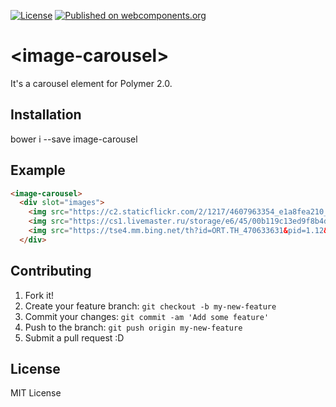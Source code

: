 
[![License](http://img.shields.io/badge/license-MIT-green.svg?style=flat)](https://github.com/a1626/image-carousel/blob/master/LICENSE)
[![Published on webcomponents.org](https://img.shields.io/badge/webcomponents.org-published-blue.svg)](https://www.webcomponents.org/element/a1626/image-carousel)



# \<image-carousel\>

It's a carousel element for Polymer 2.0.

## Installation

  bower i --save image-carousel


## Example

<!--
```
<custom-element-demo>
  <template>
    <script src="../webcomponentsjs/webcomponents-lite.js"></script>
    <link rel="import" href="image-carousel.html">
    <next-code-block></next-code-block>
  </template>
</custom-element-demo>
```
-->
```html
<image-carousel>
  <div slot="images">
    <img src="https://c2.staticflickr.com/2/1217/4607963354_e1a8fea210_z.jpg" width="100px" height="350px">
    <img src="https://cs1.livemaster.ru/storage/e6/45/00b119c13ed9f8b4dc6363a60d--materialy-dlya-tvorchestva-nabor-dlya-vyshivki-biserom-belyj-ti.jpg" width="100px" height="350px">
    <img src="https://tse4.mm.bing.net/th?id=ORT.TH_470633631&pid=1.12&eid=G.470633631" width="100px" height="350px">
  </div>
```


## Contributing

1. Fork it!
2. Create your feature branch: `git checkout -b my-new-feature`
3. Commit your changes: `git commit -am 'Add some feature'`
4. Push to the branch: `git push origin my-new-feature`
5. Submit a pull request :D


## License

MIT License
